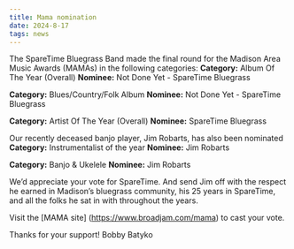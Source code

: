 ```yaml
---
title: Mama nomination
date: 2024-8-17
tags: news
---
```


The SpareTime Bluegrass Band made the final round for the Madison Area Music Awards (MAMAs) in the following categories:
**Category:** Album Of The Year (Overall)
**Nominee:** Not Done Yet - SpareTime Bluegrass

**Category:** Blues/Country/Folk Album
**Nominee:** Not Done Yet - SpareTime Bluegrass

**Category:** Artist Of The Year (Overall)
**Nominee:** SpareTime Bluegrass

Our recently deceased banjo player, Jim Robarts, has also been nominated
**Category:** Instrumentalist of the year
**Nominee:** Jim Robarts

**Category:** Banjo & Ukelele
**Nominee:** Jim Robarts

We’d appreciate your vote for SpareTime.  And send Jim off with the respect he earned in Madison’s bluegrass community, his 25 years in SpareTime, and all the folks he sat in with throughout the years.

Visit the [MAMA site] (https://www.broadjam.com/mama) to cast your vote.   

Thanks for your support!  Bobby Batyko
